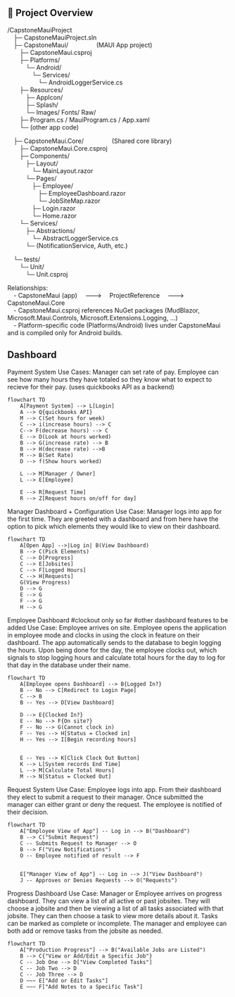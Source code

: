 ## 📂 Project Overview
/CapstoneMauiProject  
&emsp;├─ CapstoneMauiProject.sln  
&emsp;├─ CapstoneMaui/ &emsp;&emsp;&emsp;&emsp; (MAUI App project)  
&emsp;&emsp;├─ CapstoneMaui.csproj  
&emsp;&emsp;├─ Platforms/  
&emsp;&emsp;&emsp;└─ Android/  
&emsp;&emsp;&emsp;&emsp;└─ Services/  
&emsp;&emsp;&emsp;&emsp;&emsp;└─ AndroidLoggerService.cs  
&emsp;&emsp;├─ Resources/  
&emsp;&emsp;&emsp;├─ AppIcon/  
&emsp;&emsp;&emsp;├─ Splash/  
&emsp;&emsp;&emsp;└─ Images/ Fonts/ Raw/  
&emsp;&emsp;├─ Program.cs / MauiProgram.cs / App.xaml  
&emsp;&emsp;└─ (other app code)  

&emsp;├─ CapstoneMaui.Core/ &emsp;&emsp;&emsp;&emsp; (Shared core library)  
&emsp;&emsp;├─ CapstoneMaui.Core.csproj  
&emsp;&emsp;├─ Components/  
&emsp;&emsp;&emsp;├─ Layout/  
&emsp;&emsp;&emsp;&emsp;└─ MainLayout.razor  
&emsp;&emsp;&emsp;└─ Pages/  
&emsp;&emsp;&emsp;&emsp;├─ Employee/  
&emsp;&emsp;&emsp;&emsp;&emsp;├─ EmployeeDashboard.razor  
&emsp;&emsp;&emsp;&emsp;&emsp;└─ JobSiteMap.razor  
&emsp;&emsp;&emsp;&emsp;├─ Login.razor  
&emsp;&emsp;&emsp;&emsp;└─ Home.razor  
&emsp;&emsp;└─ Services/  
&emsp;&emsp;&emsp;├─ Abstractions/  
&emsp;&emsp;&emsp;&emsp;└─ AbstractLoggerService.cs  
&emsp;&emsp;&emsp;└─ (NotificationService, Auth, etc.)  

&emsp;└─ tests/  
&emsp;&emsp;└─ Unit/  
&emsp;&emsp;&emsp;└─ Unit.csproj  

Relationships:  
&emsp;- CapstoneMaui (app) &emsp;--->&emsp; ProjectReference &emsp;--->&emsp; CapstoneMaui.Core  
&emsp;- CapstoneMaui.csproj references NuGet packages (MudBlazor, Microsoft.Maui.Controls, Microsoft.Extensions.Logging, ...)  
&emsp;- Platform-specific code (Platforms/Android) lives under CapstoneMaui and is compiled only for Android builds.





## Dashboard

Payment System
Use Cases: Manager can set rate of pay. Employee can see how many hours they have totaled so they know what to expect to recieve for their pay. (uses quickbooks API as a backend)
```mermaid
flowchart TD
    A[Payment System] --> L[Login]
    A --> Q{quickbooks API}
    M --> C(Set hours for week)
    C --> i(increase hours) --> C
    C--> F(decrease hours) --> C
    E --> D(Look at hours worked)
    B --> G(increase rate) --> B
    B --> H(decrease rate) -->B
    M --> B(Set Rate)
    D --> f(Show hours worked)

    L --> M[Manager / Owner]
    L --> E[Employee]

    E --> R[Request Time]
    R --> Z[Request hours on/off for day]
```

Manager Dashboard + Configuration
Use Case: Manager logs into app for the first time. They are greeted with a dashboard and from here have the option to pick which elements they would like to view on their dashboard. 
```mermaid
flowchart TD
    A[Open App] -->|Log in| B(View Dashboard)
    B --> C(Pick Elements)
    C --> D[Progress]
    C --> E[Jobsites]
    C --> F[Logged Hours]
    C --> H[Requests]
    G(View Progress)
    D --> G
    E --> G
    F --> G
    H --> G
  ```

Employee Dashboard
#clockout only so far
#other dashboard features to be added
Use Case: Employee arrives on site. Employee opens the application in employee mode and clocks in using the clock in feature on their dashboard. The app automatically sends to the database to begin logging the hours. Upon being done for the day, the employee clocks out, which signals to stop logging hours and calculate total hours for the day to log for that day in the database under their name.
```mermaid
flowchart TD
    A[Employee opens Dashboard] --> B{Logged In?}
    B -- No --> C[Redirect to Login Page]
    C --> B
    B -- Yes --> D[View Dashboard]

    D --> E{Clocked In?}
    E -- No --> F{On site?}
    F -- No --> G(Cannot clock in)
    F -- Yes --> H[Status = Clocked in]
    H -- Yes --> I[Begin recording hours]
    

    E -- Yes --> K[Click Clock Out Button]
    K --> L[System records End Time]
    L --> M[Calculate Total Hours]
    M --> N[Status = Clocked Out]
```

Request System
Use Case: Employee logs into app. From their dashboard they elect to submit a request to their manager. Once submitted the manager can either grant or deny the request. The employee is notified of their decision.
```mermaid
flowchart TD
    A["Employee View of App"] -- Log in --> B("Dashboard")
    B --> C("Submit Request")
    C -- Submits Request to Manager --> O
    B --> F("View Notifications")
    O -- Employee notified of result --> F


    E["Manager View of App"] -- Log in --> J("View Dashboard")
    J -- Approves or Denies Requests --> O("Requests")
```

Progress Dashboard
Use Case: Manager or Employee arrives on progress dashboard. They can view a list of all active or past jobsites. They will choose a jobsite and then be viewing a list of all tasks associated with that jobsite. They can then choose a task to view more details about it. Tasks can be marked as complete or incomplete. The manager and employee can both add or remove tasks from the jobsite as needed.
```mermaid
flowchart TD
    A["Production Progress"] --> B("Available Jobs are Listed")
    B --> C{"View or Add/Edit a Specific Job"}
    C -- Job One --> D["View Completed Tasks"]
    C -- Job Two --> D
    C -- Job Three --> D
    D ~~~ E["Add or Edit Tasks"]
    E ~~~ F["Add Notes to a Specific Task"]

```
